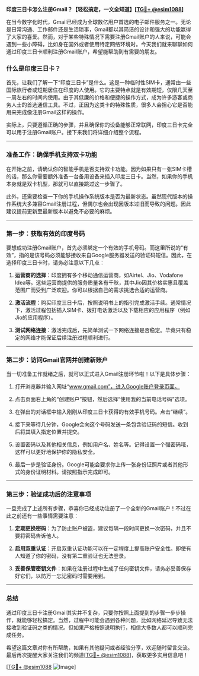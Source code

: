 **印度三日卡怎么注册Gmail？【轻松搞定，一文全知道】[[TG💪+ @esim1088](https://t.me/s/esim1088)]**

在当今数字化时代，Gmail已经成为全球数亿用户首选的电子邮件服务之一。无论是日常沟通、工作邮件还是生活琐事，Gmail都以其简洁的设计和强大的功能赢得了大家的喜爱。然而，对于某些特殊情况下需要注册Gmail账户的人来说，可能会遇到一些小障碍，比如身在国外或者使用特定网络环境时。今天我们就来聊聊如何通过印度三日卡顺利注册Gmail账户，希望能帮助到有需要的朋友。

### **什么是印度三日卡？**

首先，让我们了解一下“印度三日卡”是什么。这是一种临时性SIM卡，通常由一些国际旅行者或短期居住在印度的人使用。它的主要特点就是有效期短，仅限几天至一周左右的时间内使用。由于其低廉的价格和便捷的操作方式，成为许多游客或商务人士的首选通信工具。不过，正因为这类卡的特殊性质，很多人会担心它是否能用来完成像注册Gmail这样的操作。

实际上，只要遵循正确的步骤，并且确保你的设备能够正常联网，印度三日卡完全可以用于注册Gmail账户。接下来我们将详细介绍整个流程。

---

### **准备工作：确保手机支持双卡功能**

在开始之前，请确认你的智能手机是否支持双卡功能。因为如果只有一张SIM卡槽的话，那么你需要额外准备一台备用设备来插入印度三日卡。当然，如果你的手机本身就是双卡机型，那就可以直接跳过这一步骤了。

此外，还需要检查一下你的手机操作系统版本是否为最新状态。虽然现代版本的操作系统大多兼容Gmail注册过程，但偶尔也会出现因版本过旧而导致的问题。因此建议提前更新至最新版本以避免不必要的麻烦。

---

### **第一步：获取有效的印度号码**

要想成功注册Gmail账户，首先必须绑定一个有效的手机号码。而这里所说的“有效”，指的是该号码必须能够接收来自Google服务器发送的验证码短信。因此，在选择印度三日卡时，请务必注意以下几点：

1. **运营商的选择**：印度拥有多个移动通信运营商，如Airtel、Jio、Vodafone Idea等。这些运营商提供的服务质量各有千秋，其中Jio因其价格实惠且覆盖范围广而受到广泛欢迎。你可以根据自己的需求挑选合适的运营商。
   
2. **激活流程**：购买印度三日卡后，按照说明书上的指引完成激活手续。通常情况下，激活过程包括插入SIM卡、拨打电话激活以及下载相应的应用程序（例如Jio的应用程序）。

3. **测试网络连接**：激活完成后，先简单测试一下网络连接是否稳定。毕竟只有稳定的网络才能保证后续注册过程顺利进行。

---

### **第二步：访问Gmail官网并创建新账户**

当一切准备工作就绪之后，就可以正式进入Gmail注册环节啦！以下是具体步骤：

1. 打开浏览器并输入网址“www.gmail.com”，进入Google账户登录页面。
   
2. 点击页面右上角的“创建账户”按钮，然后选择“使用我的当前电话号码”选项。

3. 在弹出的对话框中输入刚刚从印度三日卡获得的有效手机号码。点击“继续”。

4. 接下来等待几分钟，Google会向这个号码发送一条包含验证码的短信。收到后将其填入指定位置并提交。

5. 设置密码以及其他相关信息，例如用户名、姓名等。记得设置一个强密码哦，这样可以更好地保护你的隐私安全。

6. 最后一步是验证身份。Google可能会要求你上传一张身份证照片或者其他形式的身份证明材料。请按照指示完成即可。

---

### **第三步：验证成功后的注意事项**

一旦完成了上述所有步骤，恭喜你已经成功注册了一个全新的Gmail账户！不过在此之前还有一些事情需要注意：

1. **定期更换密码**：为了防止账户被盗，建议每隔一段时间更换一次密码，并且不要将密码告诉他人。

2. **启用双重认证**：开启双重认证功能可以在一定程度上提高账户安全性。即使有人知道了你的密码，没有第二重验证也无法登录。

3. **妥善保管密钥文件**：如果在注册过程中生成了任何密钥文件，请务必妥善保存好它们，以防万一忘记密码时需要用到。

---

### **总结**

通过印度三日卡注册Gmail其实并不复杂，只要你按照上面提到的步骤一步步操作，就能够轻松搞定。当然，过程中可能会遇到各种问题，比如网络延迟导致无法接收到验证码之类的情况。但如果严格按照说明执行，相信大多数人都可以顺利完成任务。

希望这篇文章对你有所帮助，如果有其他疑问或者经验分享，欢迎随时留言交流。最后再次提醒大家关注我们的频道[[TG💪+ @esim1088](https://t.me/s/esim1088)]，获取更多实用信息吧！

[[TG💪+ @esim1088](https://t.me/s/esim1088) ![Image](https://i.postimg.cc/4NQfJmqS/Snipaste-2025-05-13-00-14-12.png)]